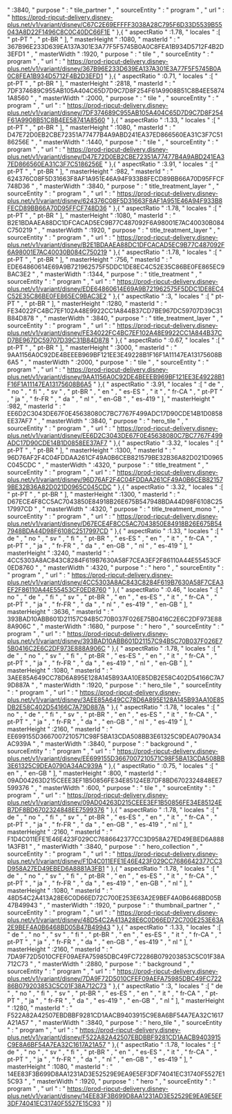  " :3840, " purpose " : " tile_partner " , " sourceEntity " : " program " , " url " : " https://prod-ripcut-delivery.disney-plus.net/v1/variant/disney/C67C2E69EFFFF3038A28C795F6D33D5539B55043A8D22F1496C8C0C40DC66F1E " },{ " aspectRatio " :1.78, " locales " :[ " pt-PT " , " pt-BR " ], " masterHeight " :1080, " masterId " : " 367B96E233D639EA137A301E3A77F5F5745B0A0C8FEA1B934D5712F4B2D3EFD1 " , " masterWidth " :1920, " purpose " : " tile " , " sourceEntity " : " program " , " url " : " https://prod-ripcut-delivery.disney-plus.net/v1/variant/disney/367B96E233D639EA137A301E3A77F5F5745B0A0C8FEA1B934D5712F4B2D3EFD1 " },{ " aspectRatio " :0.71, " locales " :[ " pt-PT " , " pt-BR " ], " masterHeight " :2818, " masterId " : " 7DF374689C955AB105A404C65D7D9C7D8F254F61A9908B51C8B4EE58741A8560 " , " masterWidth " :2000, " purpose " : " tile " , " sourceEntity " : " program " , " url " : " https://prod-ripcut-delivery.disney-plus.net/v1/variant/disney/7DF374689C955AB105A404C65D7D9C7D8F254F61A9908B51C8B4EE58741A8560 " },{ " aspectRatio " :1.33, " locales " :[ " pt-PT " , " pt-BR " ], " masterHeight " :1080, " masterId " : " D47E72D0EB2CBE72351A77477B4A9ABD241EA37ED866560EA31C3F7C5186256E " , " masterWidth " :1440, " purpose " : " tile " , " sourceEntity " : " program " , " url " : " https://prod-ripcut-delivery.disney-plus.net/v1/variant/disney/D47E72D0EB2CBE72351A77477B4A9ABD241EA37ED866560EA31C3F7C5186256E " },{ " aspectRatio " :3.91, " locales " :[ " pt-PT " , " pt-BR " ], " masterHeight " :982, " masterId " : " 624376C08F5D31663F8AF1A951E46A94F933B8FECD89BB66A70D95FFCF748D36 " , " masterWidth " :3840, " purpose " : " title_treatment_layer " , " sourceEntity " : " program " , " url " : " https://prod-ripcut-delivery.disney-plus.net/v1/variant/disney/624376C08F5D31663F8AF1A951E46A94F933B8FECD89BB66A70D95FFCF748D36 " },{ " aspectRatio " :1.78, " locales " :[ " pt-PT " , " pt-BR " ], " masterHeight " :1080, " masterId " : " B2E1BDAAEA88DC1DFCACAD5EC9B77C487092F6A98001E7AC40030B084C750219 " , " masterWidth " :1920, " purpose " : " title_treatment_layer " , " sourceEntity " : " program " , " url " : " https://prod-ripcut-delivery.disney-plus.net/v1/variant/disney/B2E1BDAAEA88DC1DFCACAD5EC9B77C487092F6A98001E7AC40030B084C750219 " },{ " aspectRatio " :1.78, " locales " :[ " pt-PT " , " pt-BR " ], " masterHeight " :756, " masterId " : " EDE64860614E69A9B721962575F5DDC1DE8EC4C52E35C86BE0FE865EC9BAC3E2 " , " masterWidth " :1344, " purpose " : " title_treatment " , " sourceEntity " : " program " , " url " : " https://prod-ripcut-delivery.disney-plus.net/v1/variant/disney/EDE64860614E69A9B721962575F5DDC1DE8EC4C52E35C86BE0FE865EC9BAC3E2 " },{ " aspectRatio " :3, " locales " :[ " pt-PT " , " pt-BR " ], " masterHeight " :1280, " masterId " : " FE34022FC4BC7EF102A48E9922CC1A844B37CD7BE967DC59707D39C31B84D878 " , " masterWidth " :3840, " purpose " : " title_treatment_layer " , " sourceEntity " : " program " , " url " : " https://prod-ripcut-delivery.disney-plus.net/v1/variant/disney/FE34022FC4BC7EF102A48E9922CC1A844B37CD7BE967DC59707D39C31B84D878 " },{ " aspectRatio " :0.67, " locales " :[ " pt-PT " , " pt-BR " ], " masterHeight " :3000, " masterId " : " 9AA1156A0C92DE4BEEEB969BF121EE3E49228B1F16F1A11147EA13175608B6A5 " , " masterWidth " :2000, " purpose " : " tile " , " sourceEntity " : " program " , " url " : " https://prod-ripcut-delivery.disney-plus.net/v1/variant/disney/9AA1156A0C92DE4BEEEB969BF121EE3E49228B1F16F1A11147EA13175608B6A5 " },{ " aspectRatio " :3.91, " locales " :[ " de " , " no " , " fi " , " sv " , " pt-BR " , " en " , " es-ES " , " it " , " fr-CA " , " pt-PT " , " ja " , " fr-FR " , " da " , " nl " , " en-GB " , " es-419 " ], " masterHeight " :982, " masterId " : " EE6D2C3043DE67F0E45638080C7BC7767F499ADC17D90CDE14B1D0858EE37AF7 " , " masterWidth " :3840, " purpose " : " hero_tile " , " sourceEntity " : " program " , " url " : " https://prod-ripcut-delivery.disney-plus.net/v1/variant/disney/EE6D2C3043DE67F0E45638080C7BC7767F499ADC17D90CDE14B1D0858EE37AF7 " },{ " aspectRatio " :3.32, " locales " :[ " pt-PT " , " pt-BR " ], " masterHeight " :1300, " masterId " : " 96D76AF2F4C04FDDAA261CF49A0B6CEB821579BE32B36A82D021D0965C045CDC " , " masterWidth " :4320, " purpose " : " title_treatment " , " sourceEntity " : " program " , " url " : " https://prod-ripcut-delivery.disney-plus.net/v1/variant/disney/96D76AF2F4C04FDDAA261CF49A0B6CEB821579BE32B36A82D021D0965C045CDC " },{ " aspectRatio " :3.32, " locales " :[ " pt-PT " , " pt-BR " ], " masterHeight " :1300, " masterId " : " D67ECE4F8CC5AC7043850E84918B26E675B547948BDA44D98F6108C2517997CD " , " masterWidth " :4320, " purpose " : " title_treatment_mono " , " sourceEntity " : " program " , " url " : " https://prod-ripcut-delivery.disney-plus.net/v1/variant/disney/D67ECE4F8CC5AC7043850E84918B26E675B547948BDA44D98F6108C2517997CD " },{ " aspectRatio " :1.33, " locales " :[ " de " , " no " , " sv " , " fi " , " pt-BR " , " es-ES " , " en " , " it " , " fr-CA " , " pt-PT " , " ja " , " fr-FR " , " da " , " en-GB " , " nl " , " es-419 " ], " masterHeight " :3240, " masterId " : " 4CC5303A8AC843C8284F619B7630A58F7CEA3EF2F86110A44E55453CF0ED8760 " , " masterWidth " :4320, " purpose " : " hero " , " sourceEntity " : " program " , " url " : " https://prod-ripcut-delivery.disney-plus.net/v1/variant/disney/4CC5303A8AC843C8284F619B7630A58F7CEA3EF2F86110A44E55453CF0ED8760 " },{ " aspectRatio " :0.46, " locales " :[ " no " , " de " , " fi " , " sv " , " pt-BR " , " en " , " es-ES " , " it " , " fr-CA " , " pt-PT " , " ja " , " fr-FR " , " da " , " nl " , " es-419 " , " en-GB " ], " masterHeight " :3636, " masterId " : " 393BAD10ABB601D21157C94B5C70B037F026E75B0416C2E6C2DF973E888A906C " , " masterWidth " :1680, " purpose " : " hero " , " sourceEntity " : " program " , " url " : " https://prod-ripcut-delivery.disney-plus.net/v1/variant/disney/393BAD10ABB601D21157C94B5C70B037F026E75B0416C2E6C2DF973E888A906C " },{ " aspectRatio " :1.78, " locales " :[ " de " , " no " , " sv " , " fi " , " pt-BR " , " es-ES " , " en " , " it " , " fr-CA " , " pt-PT " , " ja " , " fr-FR " , " da " , " es-419 " , " nl " , " en-GB " ], " masterHeight " :1080, " masterId " : " 3AEE85A649CC78D6A895E128A145B93AA10E85DB2E58C402D54166C7A79D887A " , " masterWidth " :1920, " purpose " : " hero_tile " , " sourceEntity " : " program " , " url " : " https://prod-ripcut-delivery.disney-plus.net/v1/variant/disney/3AEE85A649CC78D6A895E128A145B93AA10E85DB2E58C402D54166C7A79D887A " },{ " aspectRatio " :1.78, " locales " :[ " no " , " de " , " fi " , " sv " , " pt-BR " , " en " , " es-ES " , " it " , " fr-CA " , " pt-PT " , " ja " , " fr-FR " , " da " , " en-GB " , " nl " , " es-419 " ], " masterHeight " :2160, " masterId " : " EE699155D3667007210571C98F5BA13CDA508BB3E61325C9DEA0790A34AC939A " , " masterWidth " :3840, " purpose " : " background " , " sourceEntity " : " program " , " url " : " https://prod-ripcut-delivery.disney-plus.net/v1/variant/disney/EE699155D3667007210571C98F5BA13CDA508BB3E61325C9DEA0790A34AC939A " },{ " aspectRatio " :0.75, " locales " :[ " en " , " en-GB " ], " masterHeight " :800, " masterId " : " 09AD04263D215CEEE3EF1B50856FE34E85124EB7DF8BD6702324848EE7599376 " , " masterWidth " :600, " purpose " : " tile " , " sourceEntity " : " program " , " url " : " https://prod-ripcut-delivery.disney-plus.net/v1/variant/disney/09AD04263D215CEEE3EF1B50856FE34E85124EB7DF8BD6702324848EE7599376 " },{ " aspectRatio " :1.78, " locales " :[ " de " , " no " , " fi " , " sv " , " pt-BR " , " es-ES " , " en " , " it " , " fr-CA " , " pt-PT " , " ja " , " fr-FR " , " da " , " en-GB " , " es-419 " , " nl " ], " masterHeight " :2160, " masterId " : " F1D4C011EFE1E46E423F029CC7686642377CC3D958A27ED49EBED6A8881A3FB1 " , " masterWidth " :3840, " purpose " : " hero_collection " , " sourceEntity " : " program " , " url " : " https://prod-ripcut-delivery.disney-plus.net/v1/variant/disney/F1D4C011EFE1E46E423F029CC7686642377CC3D958A27ED49EBED6A8881A3FB1 " },{ " aspectRatio " :1.78, " locales " :[ " de " , " no " , " sv " , " fi " , " pt-BR " , " en " , " es-ES " , " it " , " fr-CA " , " pt-PT " , " ja " , " fr-FR " , " da " , " es-419 " , " en-GB " , " nl " ], " masterHeight " :1080, " masterId " : " 48D54C2A413A28E6C0D66ED72C700E253E63A2E9BEF4A0B6468BD05B47B49943 " , " masterWidth " :1920, " purpose " : " thumbnail_partner " , " sourceEntity " : " program " , " url " : " https://prod-ripcut-delivery.disney-plus.net/v1/variant/disney/48D54C2A413A28E6C0D66ED72C700E253E63A2E9BEF4A0B6468BD05B47B49943 " },{ " aspectRatio " :1.33, " locales " :[ " de " , " no " , " sv " , " fi " , " pt-BR " , " en " , " es-ES " , " it " , " fr-CA " , " pt-PT " , " ja " , " fr-FR " , " da " , " en-GB " , " es-419 " , " nl " ], " masterHeight " :2160, " masterId " : " 7DA9F72D5010CFEF09AEFA75985DBC49FC72286B079203853C5C01F38A712C73 " , " masterWidth " :2880, " purpose " : " background " , " sourceEntity " : " program " , " url " : " https://prod-ripcut-delivery.disney-plus.net/v1/variant/disney/7DA9F72D5010CFEF09AEFA75985DBC49FC72286B079203853C5C01F38A712C73 " },{ " aspectRatio " :3, " locales " :[ " de " , " no " , " fi " , " sv " , " pt-BR " , " es-ES " , " en " , " it " , " fr-CA " , " pt-PT " , " ja " , " fr-FR " , " da " , " es-419 " , " en-GB " , " nl " ], " masterHeight " :1280, " masterId " : " F522A82A42507EBDBBF9281CD1AACB9403915C9E8A6BF54A7EA32C1617A21A57 " , " masterWidth " :3840, " purpose " : " hero_tile " , " sourceEntity " : " program " , " url " : " https://prod-ripcut-delivery.disney-plus.net/v1/variant/disney/F522A82A42507EBDBBF9281CD1AACB9403915C9E8A6BF54A7EA32C1617A21A57 " },{ " aspectRatio " :1.78, " locales " :[ " de " , " no " , " sv " , " fi " , " pt-BR " , " en " , " es-ES " , " it " , " fr-CA " , " pt-PT " , " ja " , " fr-FR " , " da " , " nl " , " en-GB " , " es-419 " ], " masterHeight " :1080, " masterId " : " 14EE83F3B699D8AA1231AD3E52529E9EA9E5EF3DF74041EC31740F5527E15C93 " , " masterWidth " :1920, " purpose " : " hero " , " sourceEntity " : " program " , " url " : " https://prod-ripcut-delivery.disney-plus.net/v1/variant/disney/14EE83F3B699D8AA1231AD3E52529E9EA9E5EF3DF74041EC31740F5527E15C93 " }]
